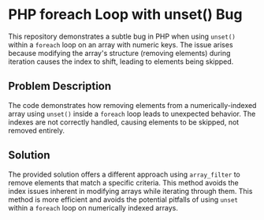 # PHP foreach Loop with unset() Bug
This repository demonstrates a subtle bug in PHP when using `unset()` within a `foreach` loop on an array with numeric keys. The issue arises because modifying the array's structure (removing elements) during iteration causes the index to shift, leading to elements being skipped.

## Problem Description
The code demonstrates how removing elements from a numerically-indexed array using `unset()` inside a `foreach` loop leads to unexpected behavior.  The indexes are not correctly handled, causing elements to be skipped, not removed entirely.

## Solution
The provided solution offers a different approach using `array_filter` to remove elements that match a specific criteria.  This method avoids the index issues inherent in modifying arrays while iterating through them.  This method is more efficient and avoids the potential pitfalls of using `unset` within a `foreach` loop on numerically indexed arrays.